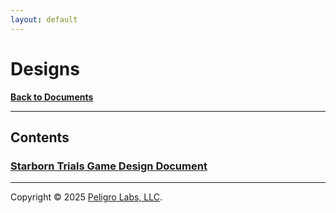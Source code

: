 ```yaml
---
layout: default
---
```

# Designs
<b>[Back to Documents](/documents.html)</b>
* * *

## Contents

### [Starborn Trials Game Design Document](https://peligrolabs.github.io/starborn-trials-design/)

---

Copyright &copy; 2025 [Peligro Labs, LLC](https://peligrolabs.com/).